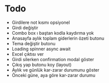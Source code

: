 # Todo

- Girdilere not kısmı opsiyonel
- Girdi değiştir
- Combo box ı baştan kodla kaydırma yok
- Anasayfa aylık toplam giderlerin özeti butonu
- Tema değiştir butonu
- Loading spinner async await
- Excel çıktısı ver
- Girdi silerken confirmation modal göster
- Çıkış yap butonu koy (layout)
- Aylık ve günlük kar-zarar durumunu göster
- Önceki güne, aya göre kar-zarar durumu
